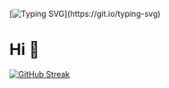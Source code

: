 [![Typing SVG](https://readme-typing-svg.demolab.com?font=Fira+Code&pause=1000&color=003CF7&center=true&vCenter=true&random=false&width=435&lines=Welcome+Fam.)](https://git.io/typing-svg)
<h1>Hi 👋</h1>

[![GitHub Streak](https://streak-stats.demolab.com?user=noooobdev&theme=dark&border_radius=15&date_format=M%20j%5B%2C%20Y%5D&card_width=500)](https://git.io/streak-stats)
